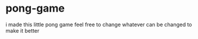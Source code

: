 # pong-game
 i made this little pong game feel free to change whatever can be changed to make it better
